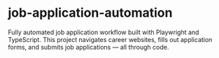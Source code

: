 # job-application-automation
Fully automated job application workflow built with Playwright and TypeScript. This project navigates career websites, fills out application forms, and submits job applications — all through code.
